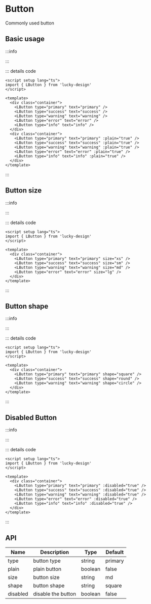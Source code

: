 # Button

<script setup>
import Basic from '../examples/button/basic.vue'
import Size from '../examples/button/size.vue'
import Shape from '../examples/button/shape.vue'
import Disabled from '../examples/button/disabled.vue'
</script>

Commonly used button

## Basic usage

:::info

<Basic />

:::

::: details code

```vue
<script setup lang="ts">
import { LButton } from 'lucky-design'
</script>

<template>
  <div class="container">
    <LButton type="primary" text="primary" />
    <LButton type="success" text="success" />
    <LButton type="warning" text="warning" />
    <LButton type="error" text="error" />
    <LButton type="info" text="info" />
  </div>
  <div class="container">
    <LButton type="primary" text="primary" :plain="true" />
    <LButton type="success" text="success" :plain="true" />
    <LButton type="warning" text="warning" :plain="true" />
    <LButton type="error" text="error" :plain="true" />
    <LButton type="info" text="info" :plain="true" />
  </div>
</template>
```

:::

## Button size

:::info

<Size />

:::

::: details code

```vue
<script setup lang="ts">
import { LButton } from 'lucky-design'
</script>

<template>
  <div class="container">
    <LButton type="primary" text="primary" size="xs" />
    <LButton type="success" text="success" size="sm" />
    <LButton type="warning" text="warning" size="md" />
    <LButton type="error" text="error" size="lg" />
  </div>
</template>
```

:::

## Button shape

:::info

<Shape />

:::

::: details code

```vue
<script setup lang="ts">
import { LButton } from 'lucky-design'
</script>

<template>
  <div class="container">
    <LButton type="primary" text="primary" shape="square" />
    <LButton type="success" text="success" shape="round" />
    <LButton type="warning" text="warning" shape="circle" />
  </div>
</template>
```

:::

## Disabled Button

:::info

<Disabled />

:::

::: details code

```vue
<script setup lang="ts">
import { LButton } from 'lucky-design'
</script>

<template>
  <div class="container">
    <LButton type="primary" text="primary" :disabled="true" />
    <LButton type="success" text="success" :disabled="true" />
    <LButton type="warning" text="warning" :disabled="true" />
    <LButton type="error" text="error" :disabled="true" />
    <LButton type="info" text="info" :disabled="true" />
  </div>
</template>
```

:::

## API

| Name     | Description        | Type    | Default |
| -------- | ------------------ | ------- | ------- |
| type     | button type        | string  | primary |
| plain    | plain button       | boolean | false   |
| size     | button size        | string  | md      |
| shape    | button shape       | string  | square  |
| disabled | disable the button | boolean | false   |
